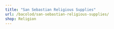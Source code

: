 ```yaml
---
title: "San Sebastian Religious Supplies"
url: /bacolod/san-sebastian-religious-supplies/
shop: Religion
---
```

